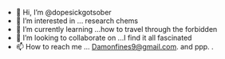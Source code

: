 - 👋 Hi, I’m @dopesickgotsober
- 👀 I’m interested in ... research chems
- 🌱 I’m currently learning ...how to travel through the forbidden 
- 💞️ I’m looking to collaborate on ...I find it all fascinated 
- 📫 How to reach me ... Damonfines9@gmail.com. and ppp. 
. 

<!---
dopesickgotsober/dopesickgotsober is a ✨ special ✨ repository because its `README.md` (this file) appears on your GitHub profile.
You can click the Preview link to take a look at your changes.
--->
